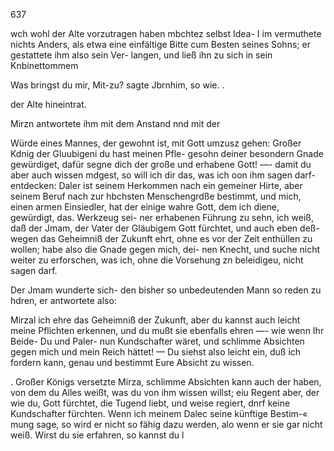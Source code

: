 637

wch wohl der Alte vorzutragen haben mbchtez selbst Idea-
I im vermuthete nichts Anders, als etwa eine einfältige Bitte
cum Besten seines Sohns; er gestattete ihm also sein Ver-
langen, und ließ ihn zu sich in sein Knbinettommem

Was bringst du mir, Mit-zu? sagte Jbrnhim, so wie. .

der Alte hineintrat.

Mirzn antwortete ihm mit dem Anstand nnd mit der

Würde eines Mannes, der gewohnt ist, mit Gott umzusz
gehen: Großer Kdnig der Gluubigeni du hast meinen Pfle-
gesohn deiner besondern Gnade gewürdiget, dafür segne dich
der große und erhabene Gott! —- damit du aber auch wissen
mdgest, so will ich dir das, was ich oon ihm sagen darf-
entdecken: Daler ist seinem Herkommen nach ein gemeiner
Hirte, aber seinem Beruf nach zur hbchsten Menschengrdße
bestimmt, und mich, einen armen Einsiedler, hat der einige
wahre Gott, dem ich diene, gewürdigt, das. Werkzeug sei-
ner erhabenen Führung zu sehn, ich weiß, daß der Jmam,
der Vater der Gläubigem Gott fürchtet, und auch eben deß-
wegen das Geheimniß der Zukunft ehrt, ohne es vor der Zeit
enthüllen zu wollen; habe also die Gnade gegen mich, dei-
nen Knecht, und suche nicht weiter zu erforschen, was ich,
ohne die Vorsehung zn beleidigeu, nicht sagen darf.

Der Jmam wunderte sich- den bisher so unbedeutenden
Mann so reden zu hdren, er antwortete also:

Mirzal ich ehre das Geheimniß der Zukunft, aber du
kannst auch leicht meine Pflichten erkennen, und du mußt sie
ebenfalls ehren —- wie wenn Ihr Beide- Du und Paler-
nun Kundschafter wäret, und schlimme Absichten gegen mich
und mein Reich hättet! — Du siehst also leicht ein, duß ich
fordern kann, genau und bestimmt Eure Absicht zu wissen.

. Großer Königs versetzte Mirza, schlimme Absichten kann
auch der haben, von dem du Alles weißt, was du von ihm
wissen willst; eiu Regent aber, der wie du, Gott fürchtet,
die Tugend liebt, und weise regiert, dnrf keine Kundschafter
fürchten. Wenn ich meinem Dalec seine künftige Bestim-«
mung sage, so wird er nicht so fähig dazu werden, alo wenn
er sie gar nicht weiß. Wirst du sie erfahren, so kannst du l

